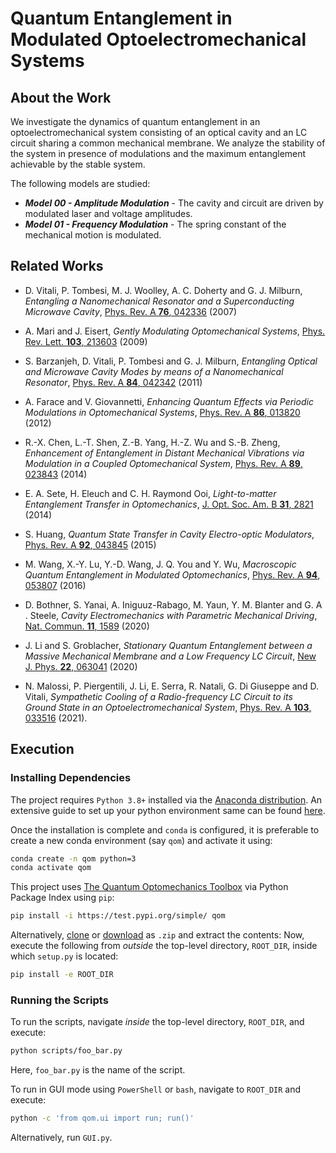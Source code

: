 # Quantum Entanglement in Modulated Optoelectromechanical Systems

## About the Work

We investigate the dynamics of quantum entanglement in an optoelectromechanical system consisting of an optical cavity and an LC circuit sharing a common mechanical membrane.
We analyze the stability of the system in presence of modulations and the maximum entanglement achievable by the stable system.

The following models are studied:
* ***Model 00 - Amplitude Modulation*** - The cavity and circuit are driven by modulated laser and voltage amplitudes.
* ***Model 01 - Frequency Modulation*** - The spring constant of the mechanical motion is modulated.

## Related Works

* D. Vitali, P. Tombesi, M. J. Woolley, A. C. Doherty and G. J. Milburn, *Entangling a Nanomechanical Resonator and a Superconducting Microwave Cavity*, [Phys. Rev. A **76**, 042336](https://doi.org/10.1103/PhysRevA.76.042336) (2007)

* A. Mari and J. Eisert, *Gently Modulating Optomechanical Systems*, [Phys. Rev. Lett. **103**, 213603](https://doi.org/10.1103/PhysRevLett.103.213603) (2009)

* S. Barzanjeh, D. Vitali, P. Tombesi and G. J. Milburn, *Entangling Optical and Microwave Cavity Modes by means of a Nanomechanical Resonator*, [Phys. Rev. A **84**, 042342](https://doi.org/10.1103/PhysRevA.84.042342) (2011)

* A. Farace and V. Giovannetti, *Enhancing Quantum Effects via Periodic Modulations in Optomechanical Systems*, [Phys. Rev. A **86**, 013820](https://doi.org/10.1103/PhysRevA.86.013820) (2012)

* R.-X. Chen, L.-T. Shen, Z.-B. Yang, H.-Z. Wu and S.-B. Zheng, *Enhancement of Entanglement in Distant Mechanical Vibrations via Modulation in a Coupled Optomechanical System*, [Phys. Rev. A **89**, 023843](https://link.aps.org/doi/10.1103/PhysRevA.89.023843) (2014)

* E. A. Sete, H. Eleuch and C. H. Raymond Ooi, *Light-to-matter Entanglement Transfer in Optomechanics*, [J. Opt. Soc. Am. B **31**, 2821](https://doi.org/10.1364/JOSAB.31.002821) (2014)

* S. Huang, *Quantum State Transfer in Cavity Electro-optic Modulators*, [Phys. Rev. A **92**, 043845](https://doi.org/10.1103/PhysRevA.92.043845) (2015)

* M. Wang, X.-Y. Lu, Y.-D. Wang, J. Q. You and Y. Wu, *Macroscopic Quantum Entanglement in Modulated Optomechanics*, [Phys. Rev. A **94**, 053807](https://doi.org/10.1103/PhysRevA.94.053807) (2016)

* D. Bothner, S. Yanai, A. Iniguuz-Rabago, M. Yaun, Y. M. Blanter and G. A . Steele, *Cavity Electromechanics with Parametric Mechanical Driving*, [Nat. Commun. **11**, 1589](https://doi.org/10.1038/s41467-020-15389-4) (2020)

* J. Li and S. Groblacher, *Stationary Quantum Entanglement between a Massive Mechanical Membrane and a Low Frequency LC Circuit*, [New J. Phys. **22**, 063041](https://doi.org/10.1088/1367-2630/ab90d2) (2020)

* N. Malossi, P. Piergentili, J. Li, E. Serra, R. Natali, G. Di Giuseppe and D. Vitali, *Sympathetic Cooling of a Radio-frequency LC Circuit to its Ground State in an Optoelectromechanical System*, [Phys. Rev. A **103**, 033516](https://link.aps.org/doi/10.1103/PhysRevA.103.0335166) (2021).

## Execution

### Installing Dependencies

The project requires `Python 3.8+` installed via the [Anaconda distribution](https://www.anaconda.com/products/individual). 
An extensive guide to set up your python environment same can be found [here](https://sampreet.github.io/python-for-physicists/modules/m01-getting-started/m01t01-setting-up-python.html).

Once the installation is complete and `conda` is configured, it is preferable to create a new conda environment (say `qom`) and activate it using:

```bash
conda create -n qom python=3
conda activate qom
```

This project uses [The Quantum Optomechanics Toolbox](https://github.com/Sampreet/qom) via Python Package Index using `pip`:

```bash
pip install -i https://test.pypi.org/simple/ qom
```

Alternatively, [clone](https://github.com/Sampreet/qom) or [download](https://github.com/Sampreet/qom/archive/refs/heads/master.zip) as `.zip` and extract the contents:
Now, execute the following from *outside* the top-level directory, `ROOT_DIR`, inside which `setup.py` is located:

```bash
pip install -e ROOT_DIR
```

### Running the Scripts

To run the scripts, navigate *inside* the top-level directory, `ROOT_DIR`, and execute:

```bash
python scripts/foo_bar.py
```

Here, `foo_bar.py` is the name of the script.

To run in GUI mode using `PowerShell` or `bash`, navigate to `ROOT_DIR` and execute:

```bash
python -c 'from qom.ui import run; run()'
```

Alternatively, run `GUI.py`.